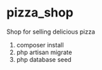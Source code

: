# pizza_shop
Shop for selling delicious pizza

1. composer install
2. php artisan migrate
3. php database seed
